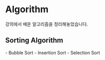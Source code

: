 # Algorithm
강의에서 배운 알고리즘을 정리해놓았습니다.

<h2>Sorting Algorithm </h2>
 - Bubble Sort
 - Insertion Sort
 - Selection Sort
